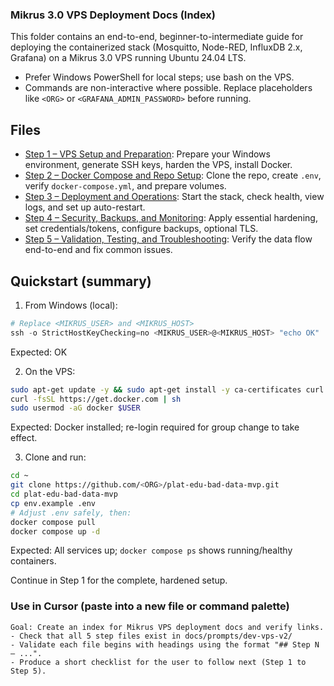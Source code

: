 ### Mikrus 3.0 VPS Deployment Docs (Index)

This folder contains an end-to-end, beginner-to-intermediate guide for deploying the containerized stack (Mosquitto, Node-RED, InfluxDB 2.x, Grafana) on a Mikrus 3.0 VPS running Ubuntu 24.04 LTS.

- Prefer Windows PowerShell for local steps; use bash on the VPS.
- Commands are non-interactive where possible. Replace placeholders like `<ORG>` or `<GRAFANA_ADMIN_PASSWORD>` before running.

## Files
- [Step 1 – VPS Setup and Preparation](./01-vps-setup-and-preparation.md): Prepare your Windows environment, generate SSH keys, harden the VPS, install Docker.
- [Step 2 – Docker Compose and Repo Setup](./02-docker-compose-and-repo-setup.md): Clone the repo, create `.env`, verify `docker-compose.yml`, and prepare volumes.
- [Step 3 – Deployment and Operations](./03-deployment-and-operations.md): Start the stack, check health, view logs, and set up auto-restart.
- [Step 4 – Security, Backups, and Monitoring](./04-security-backups-and-monitoring.md): Apply essential hardening, set credentials/tokens, configure backups, optional TLS.
- [Step 5 – Validation, Testing, and Troubleshooting](./05-validation-testing-and-troubleshooting.md): Verify the data flow end-to-end and fix common issues.

## Quickstart (summary)

1) From Windows (local):
```powershell
# Replace <MIKRUS_USER> and <MIKRUS_HOST>
ssh -o StrictHostKeyChecking=no <MIKRUS_USER>@<MIKRUS_HOST> "echo OK"
```
Expected: OK

2) On the VPS:
```bash
sudo apt-get update -y && sudo apt-get install -y ca-certificates curl gnupg lsb-release
curl -fsSL https://get.docker.com | sh
sudo usermod -aG docker $USER
```
Expected: Docker installed; re-login required for group change to take effect.

3) Clone and run:
```bash
cd ~
git clone https://github.com/<ORG>/plat-edu-bad-data-mvp.git
cd plat-edu-bad-data-mvp
cp env.example .env
# Adjust .env safely, then:
docker compose pull
docker compose up -d
```
Expected: All services up; `docker compose ps` shows running/healthy containers.

Continue in Step 1 for the complete, hardened setup.

### Use in Cursor (paste into a new file or command palette)
```
Goal: Create an index for Mikrus VPS deployment docs and verify links.
- Check that all 5 step files exist in docs/prompts/dev-vps-v2/
- Validate each file begins with headings using the format "## Step N – ...".
- Produce a short checklist for the user to follow next (Step 1 to Step 5).
``` 